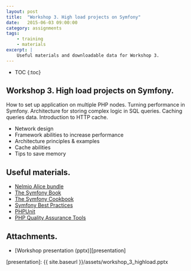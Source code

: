 ```yaml
---
layout: post
title:  "Workshop 3. High load projects on Symfony"
date:   2015-06-03 09:00:00
category: assignments
tags:
    - training
    - materials
excerpt: |
    Useful materials and downloadable data for Workshop 3.
---
```

* TOC
{:toc}

## Workshop 3. High load projects on Symfony.

How to set up application on multiple PHP nodes. Turning performance in Symfony. Architecture for storing
complex logic in SQL queries. Caching queries data. Introduction to HTTP cache.

* Network design
* Framework abilities to increase performance
* Architecture principles & examples
* Cache abilities
* Tips to save memory

## Useful materials.

* [Nelmio Alice bundle][alice]
* [The Symfony Book][sf-book]
* [The Symfony Cookbook][sf-cookbook]
* [Symfony Best Practices][sf-best-practices]
* [PHPUnit][phpunit]
* [PHP Quality Assurance Tools][php-code-quality]

## Attachments.

* [Workshop presentation (pptx)][presentation]

[alice]:                https://github.com/hautelook/AliceBundle
[sf-book]:              http://symfony.com/doc/current/book/index.html
[sf-cookbook]:          http://symfony.com/doc/current/cookbook/index.html
[sf-best-practices]:    http://symfony.com/doc/current/best_practices/index.html
[phpunit]:              https://phpunit.de/
[php-code-quality]:     http://www.sitepoint.com/8-must-have-php-quality-assurance-tools/
[presentation]:         {{ site.baseurl }}/assets/workshop_3_highload.pptx